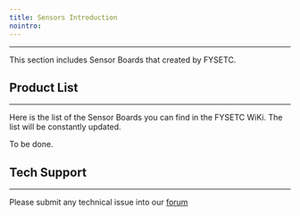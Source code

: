 ```yaml
---
title: Sensors Introduction
nointro:
---
```


---
This section includes Sensor Boards that created by FYSETC.

## Product List
---

Here is the list of the Sensor Boards you can find in the FYSETC WiKi. The list will be constantly updated.

To be done.

## Tech Support

---
Please submit any technical issue into our [forum](http://forum.fysetc.com/) 


